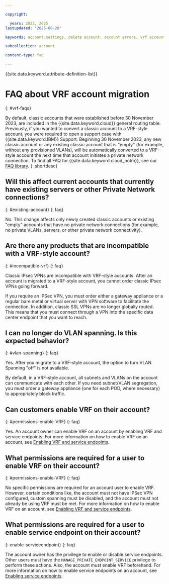 ```yaml
---

copyright:

  years: 2023, 2025
lastupdated: "2025-06-20"

keywords: account settings, delete account, account errors, vrf account migration, account migration, vrf, classic account

subcollection: account

content-type: faq

---
```


{{site.data.keyword.attribute-definition-list}}

# FAQ about VRF account migration
{: #vrf-faqs}

By default, classic accounts that were established before 30 November 2023, are included in the {{site.data.keyword.cloud}} general routing table. Previously, if you wanted to convert a classic account to a VRF-style account, you were required to open a support case with {{site.data.keyword.IBM}} Support. Beginning 30 November 2023, any new classic account or any existing classic account that is "empty" (for example, without any provisioned VLANs), will be automatically converted to a VRF-style account the next time that account initiates a private network connection. To find all FAQ for {{site.data.keyword.cloud_notm}}, see our [FAQ library](/docs/faqs).
{: shortdesc}

## Will this affect current accounts that currently have existing servers or other Private Network connections?
{: #existing-account}
{: faq}

No. This change affects only newly created classic accounts or existing "empty" accounts that have no private network connections (for example, no private VLANs, servers, or other private network connectivity).

## Are there any products that are incompatible with a VRF-style account?
{: #incompatible-vrf}
{: faq}

Classic IPsec VPNs are incompatible with VRF-style accounts. After an account is migrated to a VRF-style account, you cannot order classic IPsec VPNs going forward.

If you require an IPSec VPN, you must order either a gateway appliance or a regular bare metal or virtual server with VPN software to facilitate the connection. In addition, classic SSL VPNs are no longer globally routed. This means that you must connect through a VPN into the specific data center endpoint that you want to reach.

## I can no longer do VLAN spanning. Is this expected behavior?
{: #vlan-spanning}
{: faq}

Yes. After you migrate to a VRF-style account, the option to turn VLAN Spanning "off" is not available.

By default, in a VRF-style account, all subnets and VLANs on the account can communicate with each other. If you need subnet/VLAN segregation, you must order a gateway appliance (one for each POD, where necessary) to appropriately block traffic.

## Can customers enable VRF on their account?
{: #permissions-enable-VRF}
{: faq}

Yes. An account owner can enable VRF on an account by enabling VRF and service endpoints. For more information on how to enable VRF on an account, see [Enabling VRF and service endpoints](/docs/account?topic=account-vrf-service-endpoint&interface=ui).

## What permissions are required for a user to enable VRF on their account?
{: #permissions-enable-VRF}
{: faq}

No specific permissions are required for an account user to enable VRF. However, certain conditions like, the account must not have IPSec VPN configured, custom spanning must be disabled, and the account must not already be using VRF must be met. For more information on how to enable VRF on an account, see [Enabling VRF and service endpoints](/docs/account?topic=account-vrf-service-endpoint&interface=ui).

## What permissions are required for a user to enable service endpoint on their account?
{: enable-serviceendpoint}
{: faq}

The account owner has the privilege to enable or disable service endpoints. Other users must have the `MANAGE_PRIVATE_ENDPOINT_SERVICE` privilege to perform these actions. Also, the account must enable VRF beforehand. For more information on how to enable service endpoints on an account, see [Enabling service endpoints](/docs/account?topic=account-vrf-service-endpoint&interface=ui#service-endpoint).
